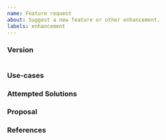 ```yaml
---
name: Feature request
about: Suggest a new feature or other enhancement.
labels: enhancement
---
```


### Version
<!--
TODO: SDK Client version explanation
-->
```

```

### Use-cases
<!--
TODO: Use-cases explanation
-->

### Attempted Solutions
<!--
TODO: Attempted Solutions explanation
--->

### Proposal
<!--
TODO: Proposal explanation
--->

### References
<!--
TODO: References explanation
--->

